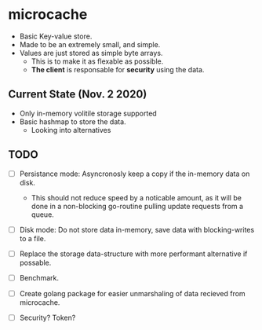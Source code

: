 # microcache

* Basic Key-value store.
* Made to be an extremely small, and simple. 
* Values are just stored as simple byte arrays.
    - This is to make it as flexable as possible.
    - **The client** is responsable for **security** using the data.

    
## Current State (Nov. 2 2020)

* Only in-memory volitile storage supported
* Basic hashmap to store the data.
    - Looking into alternatives

    
## TODO
- [ ] Persistance mode: Asyncronosly keep a copy if the in-memory data on disk.
    - This should not reduce speed by a noticable amount, as it will be done in a non-blocking go-routine pulling update requests from a queue. 
- [ ] Disk mode: Do not store data in-memory, save data with blocking-writes to a file.
- [ ] Replace the storage data-structure with more performant alternative if possable.
- [ ] Benchmark.
- [ ] Create golang package for easier unmarshaling of data recieved from microcache.
- [ ] Security? Token?

